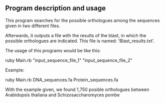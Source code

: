 ## Program description and usage
This program searches for the possible orthologues among the sequences given in two different files.

Afterwards, it outputs a file with the results of the blast, in which the possible orthologues are indicated. This file is named: 'Blast_results.txt'.

The usage of this programs would be like this:

ruby Main.rb "input_sequence_file_1" "input_sequence_file_2"

Example:

ruby Main.rb DNA_sequences.fa Protein_sequences.fa

With the example given, we found 1,750 posible orthologues between Arabidopsis thaliana and Schizosaccharomyces pombe
